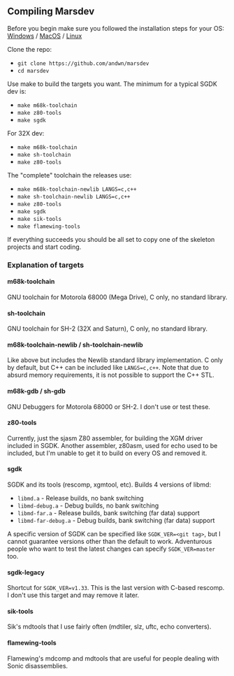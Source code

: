## Compiling Marsdev

Before you begin make sure you followed the installation steps for your OS:
[Windows](doc/install_windows.md) / [MacOS](doc/install_macos.md) / [Linux](doc/install_linux.md)

Clone the repo:
 - `git clone https://github.com/andwn/marsdev`
 - `cd marsdev`

Use make to build the targets you want.
The minimum for a typical SGDK dev is:
 - `make m68k-toolchain`
 - `make z80-tools`
 - `make sgdk`

For 32X dev:
 - `make m68k-toolchain`
 - `make sh-toolchain`
 - `make z80-tools`

The "complete" toolchain the releases use:
 - `make m68k-toolchain-newlib LANGS=c,c++`
 - `make sh-toolchain-newlib LANGS=c,c++`
 - `make z80-tools`
 - `make sgdk`
 - `make sik-tools`
 - `make flamewing-tools`

If everything succeeds you should be all set to copy one of the skeleton projects and start coding.


### Explanation of targets

#### m68k-toolchain

GNU toolchain for Motorola 68000 (Mega Drive), C only, no standard library.

#### sh-toolchain

GNU toolchain for SH-2 (32X and Saturn), C only, no standard library.

#### m68k-toolchain-newlib / sh-toolchain-newlib

Like above but includes the Newlib standard library implementation.
C only by default, but C++ can be included like `LANGS=c,c++`.
Note that due to absurd memory requirements, it is not possible to support the C++ STL.

#### m68k-gdb / sh-gdb

GNU Debuggers for Motorola 68000 or SH-2. I don't use or test these.

#### z80-tools

Currently, just the sjasm Z80 assembler, for building the XGM driver included in SGDK.
Another assembler, z80asm,  used for echo used to be included,
but I'm unable to get it to build on every OS and removed it.

#### sgdk

SGDK and its tools (rescomp, xgmtool, etc).
Builds 4 versions of libmd:
 - `libmd.a` - Release builds, no bank switching
 - `libmd-debug.a` - Debug builds, no bank switching
 - `libmd-far.a` - Release builds, bank switching (far data) support
 - `libmd-far-debug.a` - Debug builds, bank switching (far data) support

A specific version of SGDK can be specified like `SGDK_VER=<git tag>`,
but I cannot guarantee versions other than the default to work.
Adventurous people who want to test the latest changes can specify `SGDK_VER=master` too.

#### sgdk-legacy

Shortcut for `SGDK_VER=v1.33`. This is the last version with C-based rescomp.
I don't use this target and may remove it later.

#### sik-tools

Sik's mdtools that I use fairly often (mdtiler, slz, uftc, echo converters).

#### flamewing-tools

Flamewing's mdcomp and mdtools that are useful for people dealing with Sonic disassemblies.
